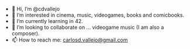 - 👋 Hi, I’m @cdvallejo
- 👀 I’m interested in cinema, music, videogames, books and comicbooks.
- 🌱 I’m currently learning in 42.
- 💞️ I’m looking to collaborate on ... videogame music (I am also a composer).
- 📫 How to reach me: carlosd.vallejo@gmail.com

<!---
cdvallejo/cdvallejo is a ✨ special ✨ repository because its `README.md` (this file) appears on your GitHub profile.
You can click the Preview link to take a look at your changes.
--->
